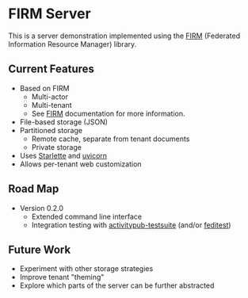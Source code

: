 # FIRM Server

This is a server demonstration implemented using the [FIRM](https://github.com/steve-bate/firm-server) (Federated Information Resource Manager) library.

## Current Features

* Based on FIRM
  * Multi-actor
  * Multi-tenant
  * See [FIRM](https://github.com/steve-bate/firm-server) documentation for more information.
* File-based storage (JSON)
* Partitioned storage
  * Remote cache, separate from tenant documents
  * Private storage
* Uses [Starlette](https://www.starlette.io/) and [uvicorn](https://www.uvicorn.org/)
* Allows per-tenant web customization

## Road Map

- Version 0.2.0
  - Extended command line interface
  - Integration testing with [activitypub-testsuite](https://github.com/steve-bate/activitypub-testsuite) (and/or [feditest](https://feditest.org/))

## Future Work

* Experiment with other storage strategies
* Improve tenant "theming"
* Explore which parts of the server can be further abstracted

